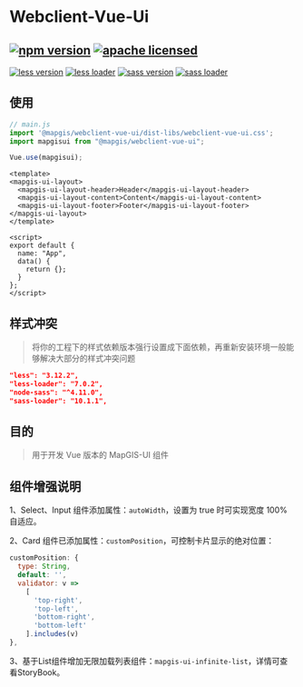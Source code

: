 # Webclient-Vue-Ui

[![npm version][npm-img]][npm-url]
[![apache licensed](https://img.shields.io/badge/license-Apache%202.0-orange.svg?style=flat-square)](https://github.com/MapGIS/WebClient-JavaScript/blob/master/LICENSE)
-------------
[![less version][less]][less]
[![less loader][less-loader]][less-loader]
[![sass version][sass]][sass]
[![sass loader][sass]][sass-loader]

[npm-img]: https://img.shields.io/badge/npm-10.5.5-brightgreen
[npm-url]: https://www.npmjs.com/package/@mapgis/webclient
[less]: https://img.shields.io/badge/less-^3.12.2-blue
[less-loader]: https://img.shields.io/badge/lessloader-^7.0.2-blue
[sass]: https://img.shields.io/badge/sass-^4.11.0-red
[sass-loader]: https://img.shields.io/badge/sassloader-^10.1.1-red

## 使用
```javascript
// main.js
import '@mapgis/webclient-vue-ui/dist-libs/webclient-vue-ui.css';
import mapgisui from "@mapgis/webclient-vue-ui";

Vue.use(mapgisui);
```

```vue
<template>
<mapgis-ui-layout>
  <mapgis-ui-layout-header>Header</mapgis-ui-layout-header>
  <mapgis-ui-layout-content>Content</mapgis-ui-layout-content>
  <mapgis-ui-layout-footer>Footer</mapgis-ui-layout-footer>
</mapgis-ui-layout>
</template>

<script>
export default {
  name: "App",
  data() {
    return {};
  }
};
</script>
```
## 样式冲突
> 将你的工程下的样式依赖版本强行设置成下面依赖，再重新安装环境一般能够解决大部分的样式冲突问题
``` json
"less": "3.12.2",
"less-loader": "7.0.2",
"node-sass": "^4.11.0",
"sass-loader": "10.1.1",
```


## 目的
> 用于开发 Vue 版本的 MapGIS-UI 组件

## 组件增强说明

1、Select、Input 组件添加属性：`autoWidth`，设置为 true 时可实现宽度 100% 自适应。

2、Card 组件已添加属性：`customPosition`，可控制卡片显示的绝对位置：

```javascript
customPosition: {
  type: String,
  default: '',
  validator: v =>
    [
      'top-right',
      'top-left',
      'bottom-right',
      'bottom-left'
    ].includes(v)
},
```
3、基于List组件增加无限加载列表组件：`mapgis-ui-infinite-list`，详情可查看StoryBook。
